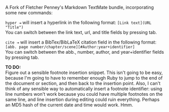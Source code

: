 A Fork of Fletcher Penney's Markdown TextMate bundle, incorporating some new commands:

`hyper ⇥` will insert a hyperlink in the following format: `[Link text](URL "Title")`  
You can switch between the link text, url, and title fields by pressing tab.  

`cite ⇥` will insert a BibTex/BibLaTeX citation field in the following format: `[abb. page number/chapter/scene][#Author:year+identifier]`  
You can switch between the abb., number, author, and year+identifier fields by pressing tab.  

**TO DO:**  
Figure out a sensible footnote insertion snippet. This isn't going to be easy, because I'm going to have to remember enough Ruby to jump to the end of the document or section, and then back to the insertion point. Also, I can't think of any sensible way to automatically insert a footnote identifier: using line numbers won't work because you could have multiple footnotes on the same line, and line insertion during editing could ruin everything. Perhaps an MD5 hash of the current date and time would work. Hmm.
